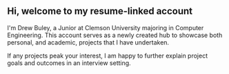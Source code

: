 ## Hi, welcome to my resume-linked account

I'm Drew Buley, a Junior at Clemson University majoring in Computer Engineering. 
This account serves as a newly created hub to showcase both personal, and academic, projects that I have undertaken.

If any projects peak your interest, I am happy to further explain project goals and outcomes in an interview setting.

<!--
**drew-buley/drew-buley** is a ✨ _special_ ✨ repository because its `README.md` (this file) appears on your GitHub profile.

Here are some ideas to get you started:

- 🔭 I’m currently working on ...
- 🌱 I’m currently learning ...
- 👯 I’m looking to collaborate on ...
- 🤔 I’m looking for help with ...
- 💬 Ask me about ...
- 📫 How to reach me: ...
- 😄 Pronouns: ...
- ⚡ Fun fact: ...
-->
